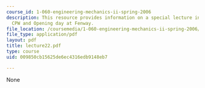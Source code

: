 ```yaml
---
course_id: 1-060-engineering-mechanics-ii-spring-2006
description: This resource provides information on a special lecture in honour of
  CPW and Opening day at Fenway.
file_location: /coursemedia/1-060-engineering-mechanics-ii-spring-2006/009850cb15625de6ec4316edb9148eb7_lecture22.pdf
file_type: application/pdf
layout: pdf
title: lecture22.pdf
type: course
uid: 009850cb15625de6ec4316edb9148eb7

---
```

None